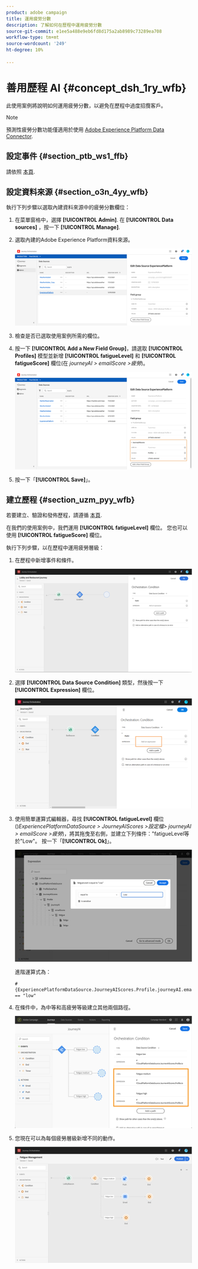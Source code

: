 ```yaml
---
product: adobe campaign
title: 運用疲勞分數
description: 了解如何在歷程中運用疲勞分數
source-git-commit: e1ee5a488e9eb6fd8d175a2ab8989c73289ea708
workflow-type: tm+mt
source-wordcount: '249'
ht-degree: 10%

---
```



# 善用歷程 AI {#concept_dsh_1ry_wfb}

此使用案例將說明如何運用疲勞分數，以避免在歷程中過度招攬客戶。

>[!NOTE]
>
>預測性疲勞分數功能僅適用於使用 [Adobe Experience Platform Data Connector](https://experienceleague.adobe.com/docs/campaign-standard/using/integrating-with-adobe-cloud/adobe-experience-platform/data-connector/aep-about-data-connector.html).

## 設定事件 {#section_ptb_ws1_ffb}

請依照 [本頁](../event/about-events.md).

## 設定資料來源 {#section_o3n_4yy_wfb}

執行下列步驟以選取內建資料來源中的疲勞分數欄位：

1. 在菜單窗格中，選擇 **[!UICONTROL Admin]**. 在 **[!UICONTROL Data sources]** ，按一下 **[!UICONTROL Manage]**.
1. 選取內建的Adobe Experience Platform資料來源。

   ![](../assets/journey23.png)

1. 檢查是否已選取使用案例所需的欄位。
1. 按一下 **[!UICONTROL Add a New Field Group]**，請選取 **[!UICONTROL Profiles]** 模型並新增 **[!UICONTROL fatigueLevel]** 和 **[!UICONTROL fatigueScore]** 欄位(在 _journeyAI > emailScore >疲勞_)。

   ![](../assets/journeyuc3_1.png)

1. 按一下「**[!UICONTROL Save]**」。

## 建立歷程 {#section_uzm_pyy_wfb}

若要建立、驗證和發佈歷程，請遵循 [本頁](../building-journeys/journey.md).

在我們的使用案例中，我們運用 **[!UICONTROL fatigueLevel]** 欄位。 您也可以使用 **[!UICONTROL fatigueScore]** 欄位。

執行下列步驟，以在歷程中運用疲勞層級：

1. 在歷程中新增事件和條件。

   ![](../assets/journeyuc2_14.png)

1. 選擇 **[!UICONTROL Data Source Condition]** 類型，然後按一下 **[!UICONTROL Expression]** 欄位。

   ![](../assets/journeyuc3_2.png)

1. 使用簡單運算式編輯器，尋找 **[!UICONTROL fatigueLevel]** 欄位()_ExperiencePlatformDataSource > JourneyAIScores >設定檔> journeyAI > emailScore >疲勞_)，將其拖曳至右側，並建立下列條件：&quot;fatigueLevel等於&quot;Low&quot;。 按一下「**[!UICONTROL Ok]**」。

   ![](../assets/journeyuc3_3.png)

   進階運算式為：

   ```
   #{ExperiencePlatformDataSource.JourneyAIScores.Profile.journeyAI.emailScore.fatigue.fatigueLevel} == "low"
   ```

1. 在條件中，為中等和高疲勞等級建立其他兩個路徑。

   ![](../assets/journeyuc3_4.png)

1. 您現在可以為每個疲勞層級新增不同的動作。

   ![](../assets/journeyuc3_5.png)
